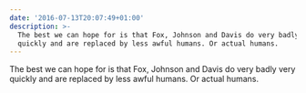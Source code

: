 ```yaml
---
date: '2016-07-13T20:07:49+01:00'
description: >-
  The best we can hope for is that Fox, Johnson and Davis do very badly very
  quickly and are replaced by less awful humans. Or actual humans.
---
```

The best we can hope for is that Fox, Johnson and Davis do very badly very quickly and are replaced by less awful humans. Or actual humans.
